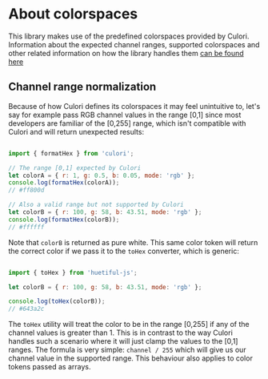 <!-- toc -->

# About colorspaces

This library makes use of the predefined colorspaces provided by Culori. Information about the expected channel ranges, supported colorspaces and other related information on how the library handles them  [can be found here](https://culorijs.org/color-spaces/)

## Channel range normalization

Because of how Culori defines its colorspaces it may feel unintuitive to, let's say for example pass RGB channel values in the range [0,1] since most developers are familiar of the [0,255] range, which isn't compatible with Culori and will return unexpected results:

```js

import { formatHex } from 'culori';

// The range [0,1] expected by Culori
let colorA = { r: 1, g: 0.5, b: 0.05, mode: 'rgb' };
console.log(formatHex(colorA));
// #ff800d

// Also a valid range but not supported by Culori
let colorB = { r: 100, g: 58, b: 43.51, mode: 'rgb' };
console.log(formatHex(colorB));
// #ffffff


```

Note that `colorB` is returned as pure white. This same color token will return the correct color if we pass it to the `toHex` converter, which is generic:

```js

import { toHex } from 'huetiful-js';

let colorB = { r: 100, g: 58, b: 43.51, mode: 'rgb' };

console.log(toHex(colorB));
// #643a2c


```

The `toHex` utility will treat the color to be in the range [0,255] if any of the channel values is greater than 1. This is in contrast to the way Culori handles such a scenario where it will just clamp the values to the [0,1] ranges. The formula is very simple: `channel / 255` which will give us our channel value in the supported range. This behaviour also applies to color tokens passed as arrays.